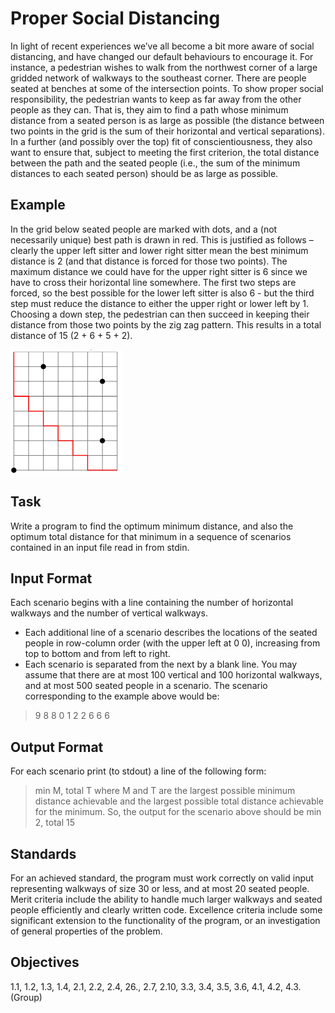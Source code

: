 # Proper Social Distancing
In light of recent experiences we’ve all become a bit more aware of social distancing,
and have changed our default behaviours to encourage it. For instance, a pedestrian
wishes to walk from the northwest corner of a large gridded network of walkways to
the southeast corner. There are people seated at benches at some of the intersection
points. To show proper social responsibility, the pedestrian wants to keep as far away
from the other people as they can. That is, they aim to find a path whose minimum
distance from a seated person is as large as possible (the distance between two points
in the grid is the sum of their horizontal and vertical separations).
In a further (and possibly over the top) fit of conscientiousness, they also want to ensure
that, subject to meeting the first criterion, the total distance between the path and the
seated people (i.e., the sum of the minimum distances to each seated person) should be
as large as possible.
## Example
In the grid below seated people are marked with dots, and a (not necessarily unique)
best path is drawn in red. This is justified as follows – clearly the upper left sitter and
lower right sitter mean the best minimum distance is 2 (and that distance is forced for
those two points). The maximum distance we could have for the upper right sitter is 6
since we have to cross their horizontal line somewhere. The first two steps are forced,
so the best possible for the lower left sitter is also 6 - but the third step must reduce
the distance to either the upper right or lower left by 1. Choosing a down step, the
pedestrian can then succeed in keeping their distance from those two points by the zig
zag pattern. This results in a total distance of 15 (2 + 6 + 5 + 2).

![Example Image](exampleimage.png)

## Task
Write a program to find the optimum minimum distance, and also the optimum total
distance for that minimum in a sequence of scenarios contained in an input file read in
from stdin.

## Input Format
Each scenario begins with a line containing the number of horizontal walkways
and the number of vertical walkways.
- Each additional line of a scenario describes the locations of the seated people in
row-column order (with the upper left at 0 0), increasing from top to bottom and
from left to right.
- Each scenario is separated from the next by a blank line.
You may assume that there are at most 100 vertical and 100 horizontal walkways, and
at most 500 seated people in a scenario.
The scenario corresponding to the example above would be:
> 9 8
> 8 0
> 1 2
> 2 6
> 6 6

## Output Format
For each scenario print (to stdout) a line of the following form:
> min M, total T
where M and T are the largest possible minimum distance achievable and the largest
possible total distance achievable for the minimum. So, the output for the scenario
above should be
> min 2, total 15

## Standards
For an achieved standard, the program must work correctly on valid input representing
walkways of size 30 or less, and at most 20 seated people.
Merit criteria include the ability to handle much larger walkways and seated people
efficiently and clearly written code.
Excellence criteria include some significant extension to the functionality of the program, or an investigation of general properties of the problem.

## Objectives
1.1, 1.2, 1.3, 1.4, 2.1, 2.2, 2.4, 26., 2.7, 2.10, 3.3, 3.4, 3.5, 3.6, 4.1, 4.2, 4.3.
(Group)